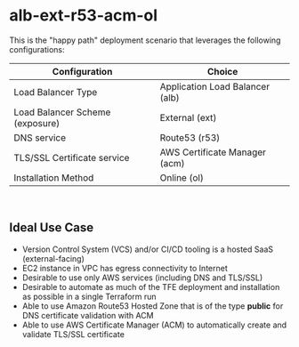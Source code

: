 # alb-ext-r53-acm-ol
This is the "happy path" deployment scenario that leverages the following configurations:

| Configuration                   | Choice                          |
|---------------------------------|---------------------------------|
| Load Balancer Type              | Application Load Balancer (alb) |
| Load Balancer Scheme (exposure) | External (ext)                  |
| DNS service                     | Route53 (r53)                   |
| TLS/SSL Certificate service     | AWS Certificate Manager (acm)   |
| Installation Method             | Online (ol)                     |
<p>&nbsp;</p>

## Ideal Use Case
- Version Control System (VCS) and/or CI/CD tooling is a hosted SaaS (external-facing)
- EC2 instance in VPC has egress connectivity to Internet
- Desirable to use only AWS services (including DNS and TLS/SSL)
- Desirable to automate as much of the TFE deployment and installation as possible in a single Terraform run
- Able to use Amazon Route53 Hosted Zone that is of the type **public** for DNS certificate validation with ACM
- Able to use AWS Certificate Manager (ACM) to automatically create and validate TLS/SSL certificate
